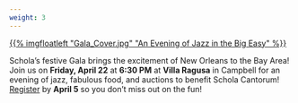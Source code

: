 ```yaml
---
weight: 3
---
```


<a href="https://scholacantorum.org/gala">
{{% imgfloatleft "Gala_Cover.jpg" "An Evening of Jazz in the Big Easy" %}}
</a>

Schola&rsquo;s festive Gala brings the excitement of New Orleans to the Bay Area! Join us on **Friday, April 22**
at **6:30 PM** at **Villa Ragusa** in Campbell for an evening of jazz, fabulous food, and auctions to benefit
Schola Cantorum! [Register](https://scholacantorum.org/gala) by **April 5** so you don&rsquo;t miss out on the fun!
